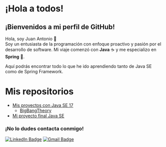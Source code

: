 # ¡Hola a todos!

## ¡Bienvenidos a mi perfil de GitHub!

Hola, soy Juan Antonio 👋  
Soy un entusiasta de la programación con enfoque proactivo y pasión por el desarrollo de software. Mi viaje comenzó con **Java** ☕ y me especializo en **Spring** 🚀.

Aquí podrás encontrar todo lo que he ido aprendiendo tanto de Java SE como de Spring Framework.

# Mis repositorios
- [Mis proyectos con Java SE 17](https://github.com/jiglf/Java-SE)
   - [BigBangTheory](https://github.com/jiglf/Java-SE/tree/main/BigBangTheory)
- [Mi proyecto final Java SE](https://github.com/jiglf/ProyectoFinalJava)

### ¡No lo dudes contacta conmigo!
[![LinkedIn Badge](https://img.shields.io/badge/-Juan%20Antonio%20Iglesias-blue?style=flat-square&logo=Linkedin&logoColor=white)](https://www.linkedin.com/in/jiglf/)
[![Gmail Badge](https://img.shields.io/badge/-juan.iglesiasfuentes@gmail.com-c14438?style=flat-square&logo=Gmail&logoColor=white)](mailto:juan.iglesiasfuentes@gmail.com)




        

